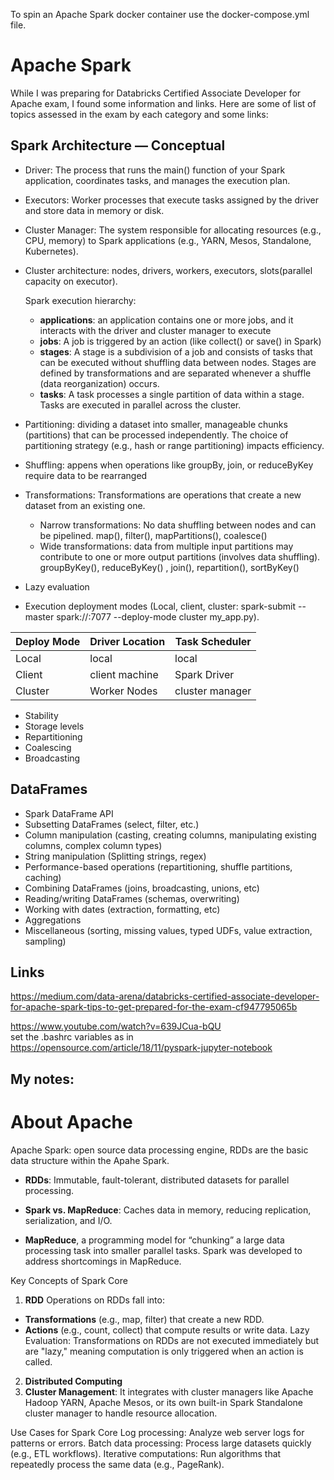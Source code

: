 To spin an Apache Spark docker container use the docker-compose.yml file.
# Apache Spark
While I was preparing for Databricks Certified Associate Developer for Apache exam, I found some information and links. Here are some of list of topics assessed in the exam by each category and some links:
## Spark Architecture — Conceptual
- Driver: The process that runs the main() function of your Spark application, coordinates tasks, and manages the execution plan.
- Executors: Worker processes that execute tasks assigned by the driver and store data in memory or disk.
- Cluster Manager: The system responsible for allocating resources (e.g., CPU, memory) to Spark applications (e.g., YARN, Mesos, Standalone, Kubernetes).
- Cluster architecture: nodes, drivers, workers, executors, slots(parallel capacity on executor).
  
  Spark execution hierarchy: 
    - **applications**: an application contains one or more jobs, and it interacts with the driver and cluster manager to execute
    - **jobs**: A job is triggered by an action (like collect() or save() in Spark)
    - **stages**: A stage is a subdivision of a job and consists of tasks that can be executed without shuffling data between nodes. Stages are defined by transformations and are separated whenever a shuffle (data reorganization) occurs.
    - **tasks**: A task processes a single partition of data within a stage. Tasks are executed in parallel across the cluster.
- Partitioning: dividing a dataset into smaller, manageable chunks (partitions) that can be processed independently. The choice of partitioning strategy (e.g., hash or range partitioning) impacts efficiency.
- Shuffling: appens when operations like groupBy, join, or reduceByKey require data to be rearranged
- Transformations: Transformations are operations that create a new dataset from an existing one.
    - Narrow transformations:  No data shuffling between nodes and can be pipelined. map(), filter(), mapPartitions(), coalesce()
    - Wide transformations: data from multiple input partitions may contribute to one or more output partitions (involves data shuffling). groupByKey(), reduceByKey() , join(), repartition(), sortByKey()
- Lazy evaluation

- Execution deployment modes (Local, client, cluster: spark-submit --master spark://<master-host>:7077 --deploy-mode cluster my_app.py).  </br>

| Deploy Mode    | Driver Location  | Task Scheduler|
| -------------- | ---------------- |--------------- |
| Local          | local            |      local     |
| Client         | client machine   | Spark Driver   |
| Cluster        | Worker Nodes     | cluster manager|

- Stability
- Storage levels
- Repartitioning
- Coalescing
 - Broadcasting
## DataFrames
- Spark DataFrame API
- Subsetting DataFrames (select, filter, etc.)
- Column manipulation (casting, creating columns, manipulating existing columns, complex column types)
- String manipulation (Splitting strings, regex)
- Performance-based operations (repartitioning, shuffle partitions, caching)
- Combining DataFrames (joins, broadcasting, unions, etc)
- Reading/writing DataFrames (schemas, overwriting)
- Working with dates (extraction, formatting, etc)
- Aggregations
- Miscellaneous (sorting, missing values, typed UDFs, value extraction, sampling)

## Links 
https://medium.com/data-arena/databricks-certified-associate-developer-for-apache-spark-tips-to-get-prepared-for-the-exam-cf947795065b

https://www.youtube.com/watch?v=639JCua-bQU
<br>set the .bashrc variables as in https://opensource.com/article/18/11/pyspark-jupyter-notebook

## My notes:

# About Apache  
Apache Spark: open source data processing engine,  RDDs are the basic data structure within the Apahe Spark.
- **RDDs**: Immutable, fault-tolerant, distributed datasets for parallel processing.  
- **Spark vs. MapReduce**: Caches data in memory, reducing replication, serialization, and I/O.  

- **MapReduce**, a programming model for “chunking” a large data processing task into smaller parallel tasks.
Spark was developed to address shortcomings in MapReduce.

Key Concepts of Spark Core
1. **RDD** Operations on RDDs fall into:
- **Transformations** (e.g., map, filter) that create a new RDD.
- **Actions** (e.g., count, collect) that compute results or write data.
Lazy Evaluation: Transformations on RDDs are not executed immediately but are "lazy," meaning computation is only triggered when an action is called.
2. **Distributed Computing**
3. **Cluster Management**: It integrates with cluster managers like Apache Hadoop YARN, Apache Mesos, or its own built-in Spark Standalone cluster manager to handle resource allocation.

Use Cases for Spark Core
Log processing: Analyze web server logs for patterns or errors.
Batch data processing: Process large datasets quickly (e.g., ETL workflows).
Iterative computations: Run algorithms that repeatedly process the same data (e.g., PageRank).